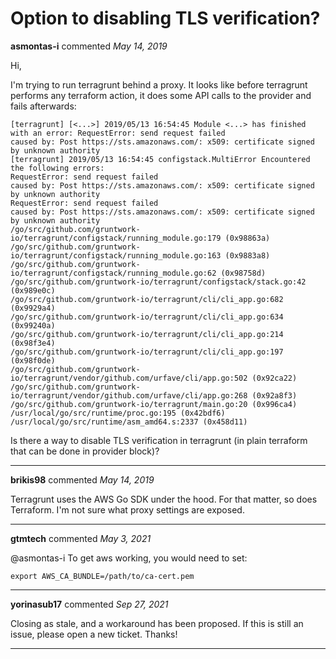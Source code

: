 # Option to disabling TLS verification?

**asmontas-i** commented *May 14, 2019*

Hi,

I'm trying to run terragrunt behind a proxy. It looks like before terragrunt performs any terraform action, it does some API calls to the provider and fails afterwards:

```
[terragrunt] [<...>] 2019/05/13 16:54:45 Module <...> has finished with an error: RequestError: send request failed
caused by: Post https://sts.amazonaws.com/: x509: certificate signed by unknown authority
[terragrunt] 2019/05/13 16:54:45 configstack.MultiError Encountered the following errors:
RequestError: send request failed
caused by: Post https://sts.amazonaws.com/: x509: certificate signed by unknown authority
RequestError: send request failed
caused by: Post https://sts.amazonaws.com/: x509: certificate signed by unknown authority
/go/src/github.com/gruntwork-io/terragrunt/configstack/running_module.go:179 (0x98863a)
/go/src/github.com/gruntwork-io/terragrunt/configstack/running_module.go:163 (0x9883a8)
/go/src/github.com/gruntwork-io/terragrunt/configstack/running_module.go:62 (0x98758d)
/go/src/github.com/gruntwork-io/terragrunt/configstack/stack.go:42 (0x989e0c)
/go/src/github.com/gruntwork-io/terragrunt/cli/cli_app.go:682 (0x9929a4)
/go/src/github.com/gruntwork-io/terragrunt/cli/cli_app.go:634 (0x99240a)
/go/src/github.com/gruntwork-io/terragrunt/cli/cli_app.go:214 (0x98f3e4)
/go/src/github.com/gruntwork-io/terragrunt/cli/cli_app.go:197 (0x98f0de)
/go/src/github.com/gruntwork-io/terragrunt/vendor/github.com/urfave/cli/app.go:502 (0x92ca22)
/go/src/github.com/gruntwork-io/terragrunt/vendor/github.com/urfave/cli/app.go:268 (0x92a8f3)
/go/src/github.com/gruntwork-io/terragrunt/main.go:20 (0x996ca4)
/usr/local/go/src/runtime/proc.go:195 (0x42bdf6)
/usr/local/go/src/runtime/asm_amd64.s:2337 (0x458d11)
```

Is there a way to disable TLS verification in terragrunt (in plain terraform that can be done in provider block)? 
<br />
***


**brikis98** commented *May 14, 2019*

Terragrunt uses the AWS Go SDK under the hood. For that matter, so does Terraform. I'm not sure what proxy settings are exposed.
***

**gtmtech** commented *May 3, 2021*

@asmontas-i To get aws working, you would need to set:

```
export AWS_CA_BUNDLE=/path/to/ca-cert.pem
```
***

**yorinasub17** commented *Sep 27, 2021*

Closing as stale, and a workaround has been proposed. If this is still an issue, please open a new ticket. Thanks!
***

